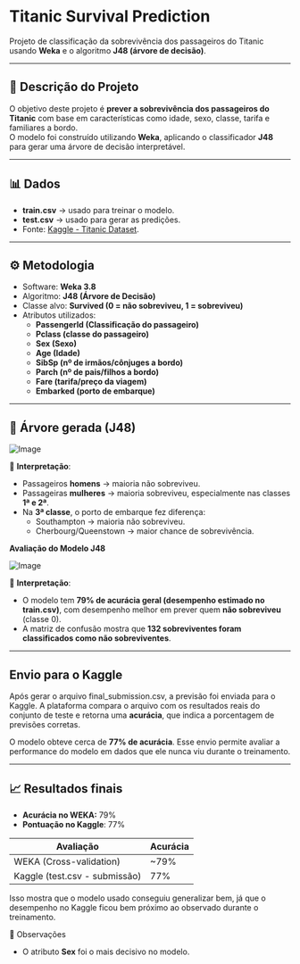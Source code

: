 # Titanic Survival Prediction

Projeto de classificação da sobrevivência dos passageiros do Titanic usando **Weka** e o algoritmo **J48 (árvore de decisão)**.

---

## 📝 Descrição do Projeto

O objetivo deste projeto é **prever a sobrevivência dos passageiros do Titanic** com base em características como idade, sexo, classe, tarifa e familiares a bordo.  
O modelo foi construído utilizando **Weka**, aplicando o classificador **J48** para gerar uma árvore de decisão interpretável.

---
## 📊 Dados
- **train.csv** → usado para treinar o modelo.
- **test.csv** → usado para gerar as predições.
- Fonte: [Kaggle - Titanic Dataset](https://www.kaggle.com/c/titanic).

---

## ⚙️ Metodologia
- Software: **Weka 3.8**
- Algoritmo: **J48 (Árvore de Decisão)**
- Classe alvo: **Survived (0 = não sobreviveu, 1 = sobreviveu)**
- Atributos utilizados:
  - **Passengerld (Classificação do passageiro)**
  - **Pclass (classe do passageiro)**
  - **Sex (Sexo)**
  - **Age (Idade)**
  - **SibSp (nº de irmãos/cônjuges a bordo)**
  - **Parch (nº de pais/filhos a bordo)**
  - **Fare (tarifa/preço da viagem)**
  - **Embarked (porto de embarque)**

---

## 🌳 Árvore gerada (J48)

![Image](https://github.com/user-attachments/assets/ced5231b-37e3-44f4-820b-cfb0c9ba7dd6)

📌 **Interpretação**:
- Passageiros **homens** → maioria não sobreviveu.
- Passageiras **mulheres** → maioria sobreviveu, especialmente nas classes **1ª e 2ª**.
- Na **3ª classe**, o porto de embarque fez diferença:
  - Southampton → maioria não sobreviveu.
  - Cherbourg/Queenstown → maior chance de sobrevivência.

**Avaliação do Modelo J48**

![Image](https://github.com/user-attachments/assets/6df8a4bb-7fa6-445b-91fe-058c555ffaf8)

📌 **Interpretação**:
- O modelo tem **79% de acurácia geral (desempenho estimado no train.csv)**, com desempenho melhor em prever quem **não sobreviveu** (classe 0).
- A matriz de confusão mostra que **132 sobreviventes foram classificados como não sobreviventes**.

---

## Envio para o Kaggle

Após gerar o arquivo final_submission.csv, a previsão foi enviada para o Kaggle. A plataforma compara o arquivo com os resultados reais do conjunto de teste e retorna uma **acurácia**, que indica a porcentagem de previsões corretas.

O modelo obteve cerca de **77% de acurácia**. Esse envio permite avaliar a performance do modelo em dados que ele nunca viu durante o treinamento.

---
## 📈 Resultados finais

- **Acurácia no WEKA:** 79%
- **Pontuação no Kaggle**: 77%

| Avaliação                   | Acurácia |
|------------------------------|----------|
| WEKA (Cross-validation)      | ~79%     |
| Kaggle (test.csv - submissão)| 77%      |


Isso mostra que o modelo usado conseguiu generalizar bem, já que o desempenho no Kaggle ficou bem próximo ao observado durante o treinamento.

📌 Observações
- O atributo **Sex** foi o mais decisivo no modelo.
